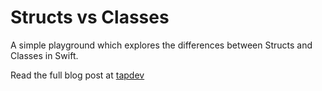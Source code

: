 # Structs vs Classes

A simple playground which explores the differences between Structs and Classes in Swift.

Read the full blog post at [tapdev][1]

[1]: https://tapdev.co/2019/01/29/whats-the-difference-between-structures-and-classes-in-swift
